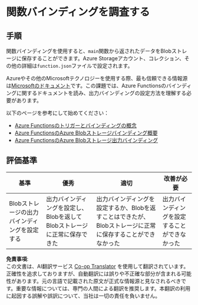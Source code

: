 <!--
CO_OP_TRANSLATOR_METADATA:
{
  "original_hash": "b2e0a965723082b068f735aec0faf3f6",
  "translation_date": "2025-08-25T01:07:36+00:00",
  "source_file": "3-transport/lessons/2-store-location-data/assignment.md",
  "language_code": "ja"
}
-->
# 関数バインディングを調査する

## 手順

関数バインディングを使用すると、`main`関数から返されたデータをBlobストレージに保存することができます。Azure Storageアカウント、コレクション、その他の詳細は`function.json`ファイルで設定されます。

Azureやその他のMicrosoftテクノロジーを使用する際、最も信頼できる情報源は[Microsoftのドキュメント](https://docs.microsoft.com/?WT.mc_id=academic-17441-jabenn)です。この課題では、Azure Functionsのバインディングに関するドキュメントを読み、出力バインディングの設定方法を理解する必要があります。

以下のページを参考にして始めてください：

* [Azure Functionsのトリガーとバインディングの概念](https://docs.microsoft.com/azure/azure-functions/functions-triggers-bindings?WT.mc_id=academic-17441-jabenn&tabs=python)
* [Azure FunctionsのAzure Blobストレージバインディング概要](https://docs.microsoft.com/azure/azure-functions/functions-bindings-storage-blob?WT.mc_id=academic-17441-jabenn)
* [Azure FunctionsのAzure Blobストレージ出力バインディング](https://docs.microsoft.com/azure/azure-functions/functions-bindings-storage-blob-output?WT.mc_id=academic-17441-jabenn&tabs=python)

## 評価基準

| 基準 | 優秀 | 適切 | 改善が必要 |
| -------- | --------- | -------- | ----------------- |
| Blobストレージの出力バインディングを設定する | 出力バインディングを設定し、Blobを返してBlobストレージに正常に保存できた | 出力バインディングを設定するか、Blobを返すことはできたが、Blobストレージに正常に保存することができなかった | 出力バインディングを設定することができなかった |

**免責事項**:  
この文書は、AI翻訳サービス [Co-op Translator](https://github.com/Azure/co-op-translator) を使用して翻訳されています。正確性を追求しておりますが、自動翻訳には誤りや不正確な部分が含まれる可能性があります。元の言語で記載された原文が正式な情報源と見なされるべきです。重要な情報については、専門の人間による翻訳を推奨します。本翻訳の利用に起因する誤解や誤訳について、当社は一切の責任を負いません。